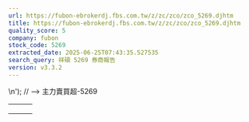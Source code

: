 ```yaml
---
url: https://fubon-ebrokerdj.fbs.com.tw/z/zc/zco/zco_5269.djhtm
title: https://fubon-ebrokerdj.fbs.com.tw/z/zc/zco/zco_5269.djhtm
quality_score: 5
company: fubon
stock_code: 5269
extracted_date: 2025-06-25T07:43:35.527535
search_query: 祥碩 5269 券商報告
version: v3.3.2
---
```


\n');
// -->
主力賣買超-5269


|  |  |  |
| --- | --- | --- |
|  | | |
|  | |  |  |  |  |  |  |  |  |  |  |  |  |  |  |  |  |  |  |  |  |  |  |  |  |  |  |  |  |  |  |  |  |  |  |  |  |  |  |  |  |  |  |  |  |  |  |  |  |  |  |  |  |  |  |  |  |  |  |  |  |  |  |  |  |  |  |  |  |  |  |  |  |  |  |  |  |  |  |  |  |  |  |  |  |  |  |  |  |  |  |  |  |  |  |  |  |  |  |  |  |  |  |  |  |  |  |  |  |  |  |  |  |  |  |  |  |  |  |  |  |  |  |  |  |  |  |  |  |  |  |  |  |  |  |  |  |  |  |  |  |  |  |  |  |  |  |  |  |  |  |  |  |  |  |  |  |  |  |  |  |  |  |  |  |  |  |  |  |  |  |  |  |  |  |  |  |  |  |  |  |  |  |  |  |  |  |  |  |  |  |  |  |  |  |  |  |  |  |  |  |  |  |  |  |  |  |  |  |  |  |  |  |  |  |  |  |  |  |  |  |  |  |  |  |  |  |  |  |  |  |  |  |  |  |  |  |  |  |  |  |  |  |  | | --- | --- | --- | --- | --- | --- | --- | --- | --- | --- | --- | --- | --- | --- | --- | --- | --- | --- | --- | --- | --- | --- | --- | --- | --- | --- | --- | --- | --- | --- | --- | --- | --- | --- | --- | --- | --- | --- | --- | --- | --- | --- | --- | --- | --- | --- | --- | --- | --- | --- | --- | --- | --- | --- | --- | --- | --- | --- | --- | --- | --- | --- | --- | --- | --- | --- | --- | --- | --- | --- | --- | --- | --- | --- | --- | --- | --- | --- | --- | --- | --- | --- | --- | --- | --- | --- | --- | --- | --- | --- | --- | --- | --- | --- | --- | --- | --- | --- | --- | --- | --- | --- | --- | --- | --- | --- | --- | --- | --- | --- | --- | --- | --- | --- | --- | --- | --- | --- | --- | --- | --- | --- | --- | --- | --- | --- | --- | --- | --- | --- | --- | --- | --- | --- | --- | --- | --- | --- | --- | --- | --- | --- | --- | --- | --- | --- | --- | --- | --- | --- | --- | --- | --- | --- | --- | --- | --- | --- | --- | --- | --- | --- | --- | --- | --- | --- | --- | --- | --- | --- | --- | --- | --- | --- | --- | --- | --- | --- | --- | --- | --- | --- | --- | --- | --- | --- | --- | --- | --- | --- | --- | --- | --- | --- | --- | --- | --- | --- | --- | --- | --- | --- | --- | --- | --- | --- | --- | --- | --- | --- | --- | --- | --- | --- | --- | --- | --- | --- | --- | --- | --- | --- | --- | --- | --- | --- | --- | --- | --- | --- | --- | --- | --- | --- | --- | --- | --- | --- | --- | --- | --- | --- | --- | | |  |  |  |  |  |  |  |  |  |  | | --- | --- | --- | --- | --- | --- | --- | --- | --- | --- | | 祥碩(5269)主力進出比較圖 | | | | | | | | | | | |  | | --- | | 總表 單一 | |  | | | | | | | | | | | | 祥碩(5269) 券商分點-進出明細 單位：張　最後更新日：2025/06/24 | | | | | | | | | | | 請選擇 近一日 近五日 近十日 近20日 近40日 近60日 近120日 近240日 　自設區間： 從　  年  月  日 ∼  年  月  日 | | | | | | | | | | | 買超 | | | | | 賣超 | | | | | | 買超券商 | 買進 | 賣出 | 買超 | 佔成交比重 | 賣超券商 | 買進 | 賣出 | 賣超 | 佔成交比重 | | [富邦證券](/z/zc/zco/zco0/zco0.djhtm?a=5269&b=9600&BHID=9600) | 215 | 1 | 214 | 29.52% | [新加坡商瑞銀](/z/zc/zco/zco0/zco0.djhtm?a=5269&b=1650&BHID=1650) | 25 | 112 | 87 | 12% | | [美林](/z/zc/zco/zco0/zco0.djhtm?a=5269&b=1440&BHID=1440) | 51 | 7 | 44 | 6.07% | [國泰證券](/z/zc/zco/zco0/zco0.djhtm?a=5269&b=8880&BHID=8880) | 0 | 16 | 16 | 2.21% | | [凱基](/z/zc/zco/zco0/zco0.djhtm?a=5269&b=9200&BHID=9200) | 42 | 0 | 42 | 5.79% | [美商高盛](/z/zc/zco/zco0/zco0.djhtm?a=5269&b=1480&BHID=1480) | 57 | 69 | 12 | 1.66% | | [港商法國興業](/z/zc/zco/zco0/zco0.djhtm?a=5269&b=1570&BHID=1570) | 22 | 0 | 22 | 3.03% | [摩根大通](/z/zc/zco/zco0/zco0.djhtm?a=5269&b=8440&BHID=8440) | 24 | 35 | 11 | 1.52% | | [群益金鼎](/z/zc/zco/zco0/zco0.djhtm?a=5269&b=9100&BHID=9100) | 16 | 9 | 7 | 0.97% | [凱基-士林](/z/zc/zco/zco0/zco0.djhtm?a=5269&b=9238&BHID=9200) | 0 | 9 | 9 | 1.24% | | [元大證券](/z/zc/zco/zco0/zco0.djhtm?a=5269&b=9800&BHID=9800) | 18 | 11 | 7 | 0.97% | [台灣摩根士丹利](/z/zc/zco/zco0/zco0.djhtm?a=5269&b=1470&BHID=1470) | 24 | 32 | 8 | 1.1% | | [永豐金證券](/z/zc/zco/zco0/zco0.djhtm?a=5269&b=0039004100300030&BHID=9A00) | 7 | 2 | 5 | 0.69% | [國泰-敦南](/z/zc/zco/zco0/zco0.djhtm?a=5269&b=8888&BHID=8880) | 4 | 12 | 8 | 1.1% | | [中國信託](/z/zc/zco/zco0/zco0.djhtm?a=5269&b=6160&BHID=6160) | 4 | 0 | 4 | 0.55% | [凱基-竹北](/z/zc/zco/zco0/zco0.djhtm?a=5269&b=9234&BHID=9200) | 0 | 7 | 7 | 0.97% | | [花旗環球](/z/zc/zco/zco0/zco0.djhtm?a=5269&b=1590&BHID=1590) | 3 | 0 | 3 | 0.41% | [兆豐-景美](/z/zc/zco/zco0/zco0.djhtm?a=5269&b=7009&BHID=7000) | 0 | 6 | 6 | 0.83% | | [統一-松江](/z/zc/zco/zco0/zco0.djhtm?a=5269&b=003500380035005a&BHID=5850) | 3 | 0 | 3 | 0.41% | [統一-城中](/z/zc/zco/zco0/zco0.djhtm?a=5269&b=5854&BHID=5850) | 0 | 5 | 5 | 0.69% | | [宏遠證券](/z/zc/zco/zco0/zco0.djhtm?a=5269&b=1260&BHID=1260) | 5 | 3 | 2 | 0.28% | [國泰-忠孝](/z/zc/zco/zco0/zco0.djhtm?a=5269&b=8887&BHID=8880) | 0 | 4 | 4 | 0.55% | | [元大-信義](/z/zc/zco/zco0/zco0.djhtm?a=5269&b=003900380039006d&BHID=9800) | 2 | 0 | 2 | 0.28% | [統一-台南](/z/zc/zco/zco0/zco0.djhtm?a=5269&b=5855&BHID=5850) | 0 | 4 | 4 | 0.55% | | [元富](/z/zc/zco/zco0/zco0.djhtm?a=5269&b=5920&BHID=5920) | 1 | 0 | 1 | 0.14% | [康和-屏東](/z/zc/zco/zco0/zco0.djhtm?a=5269&b=0038003400350058&BHID=8450) | 0 | 4 | 4 | 0.55% | | [富邦-三峽](/z/zc/zco/zco0/zco0.djhtm?a=5269&b=003900360032004a&BHID=9600) | 1 | 0 | 1 | 0.14% | [永豐金-南京](/z/zc/zco/zco0/zco0.djhtm?a=5269&b=0039004100390053&BHID=9A00) | 8 | 12 | 4 | 0.55% | | [元大-大直](/z/zc/zco/zco0/zco0.djhtm?a=5269&b=9846&BHID=9800) | 1 | 0 | 1 | 0.14% | [台新證券](/z/zc/zco/zco0/zco0.djhtm?a=5269&b=8150&BHID=8150) | 1 | 5 | 4 | 0.55% | | 合計買超張數 | 358 | | | | 合計賣超張數 | 188 | | | | | 平均買超成本 | 1,881.91 | | | | 平均賣超成本 | 1,879.58 | | | | | 【註1】合計買超或賣超，為上述家數合計。  【註2】平均買超或賣超成本，為上述家數合計買賣超金額/上述家數合計買賣超張數。 | | | | | | | | | | | |  |
|  | | |